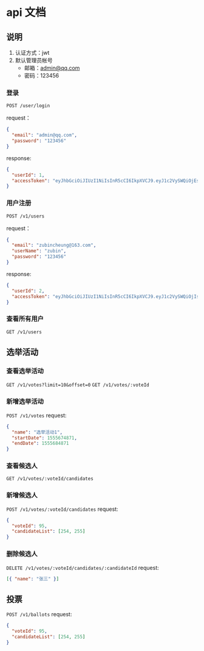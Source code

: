 # api 文档

## 说明

1. 认证方式：jwt
2. 默认管理员帐号
   - 邮箱：admin@qq.com
   - 密码：123456

### 登录

`POST /user/login`

request：

```json
{
  "email": "admin@qq.com",
  "password": "123456"
}
```

response:

```json
{
  "userId": 1,
  "accessToken": "eyJhbGciOiJIUzI1NiIsInR5cCI6IkpXVCJ9.eyJ1c2VySWQiOjEsImlhdCI6MTU1NTY2OTIxM30.B3dKqg85MK0wyp3DpTuZSfvYyTmGx4DVYLmhIPGVPH0"
}
```

### 用户注册

`POST /v1/users`

request：

```json
{
  "email": "zubincheung@163.com",
  "userName": "zubin",
  "password": "123456"
}
```

response:

```json
{
  "userId": 2,
  "accessToken": "eyJhbGciOiJIUzI1NiIsInR5cCI6IkpXVCJ9.eyJ1c2VySWQiOjIsImlhdCI6MTU1NTY2OTMwMn0.9OPSwXHroOmqtETuYw3r-YHTRDPBq-sKG335YeFTfBk"
}
```

### 查看所有用户

`GET /v1/users`

## 选举活动

### 查看选举活动

`GET /v1/votes?limit=10&offset=0`
`GET /v1/votes/:voteId`

### 新增选举活动

`POST /v1/votes`
request:

```json
{
  "name": "选举活动1",
  "startDate": 1555674871,
  "endDate": 1555684871
}
```

### 查看候选人

`GET /v1/votes/:voteId/candidates`

### 新增候选人

`POST /v1/votes/:voteId/candidates`
request:

```json
{
  "voteId": 95,
  "candidateList": [254, 255]
}
```

### 删除候选人

`DELETE /v1/votes/:voteId/candidates/:candidateId`
request:

```json
[{ "name": "张三" }]
```

## 投票

`POST /v1/ballots`
request:

```json
{
  "voteId": 95,
  "candidateList": [254, 255]
}
```
